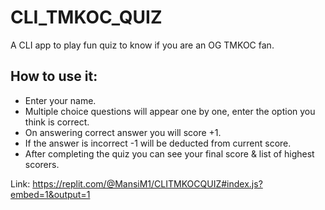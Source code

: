 # CLI_TMKOC_QUIZ
A CLI app to play fun quiz to know if you are an OG TMKOC fan.

## How to use it:

- Enter your name.
- Multiple choice questions will appear one by one, enter the option you think is correct.
- On answering correct answer you will score +1.
- If the answer is incorrect -1 will be deducted from current score.
- After completing the quiz you can see your final score & list of highest scorers.

Link: https://replit.com/@MansiM1/CLITMKOCQUIZ#index.js?embed=1&output=1



